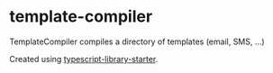 # template-compiler
TemplateCompiler compiles a directory of templates (email, SMS, …)

Created using [typescript-library-starter](https://github.com/alexjoverm/typescript-library-starter).
